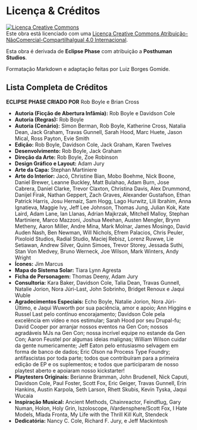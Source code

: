 # Licença & Créditos

<a rel="license" href="https://creativecommons.org/licenses/by-nc-sa/4.0/deed.pt_BR"><img alt="Licença Creative Commons" style="border-width:0" src="https://i.creativecommons.org/l/by-nc-sa/4.0/88x31.png" /></a><br /> Este obra está licenciado com uma <a rel="license" href="http://creativecommons.org/licenses/by-nc-sa/4.0/">Licença Creative Commons Atribuição-NãoComercial-CompartilhaIgual 4.0 Internacional</a>.

Esta obra é derivada de **Eclipse Phase** com atribuição a **Posthuman Studios**.

Formatação Markdown e adaptação feitas por Luiz Borges Gomide.

## Lista Completa de Créditos

**ECLIPSE PHASE CRIADO POR** Rob Boyle e Brian Cross

<div class="stat-list">

- **Autoria (Ficção de Abertura Infâmia):** Rob Boyle e Davidson Cole
- **Autoria (Regras):** Rob Boyle
- **Autoria (Cenário):** Simon Berman, Rob Boyle, Katherine Cross, Natalia Dean, Jack Graham, Travas Gunnell, Sarah Hood, Marc Huete, Jason Mical, Ross Payton, Evie Smith
- **Edição:** Rob Boyle, Davidson Cole, Jack Graham, Karen Twelves
- **Desenvolvimento:** Rob Boyle, Jack Graham
- **Direção da Arte:** Rob Boyle, Zoe Robinson
- **Design Gráfico e Layout:** Adam Jury
- **Arte da Capa:** Stephan Martiniere
- **Arte do Interior:** Jacó, Christine Bian, Mobo Boehme, Nick Boone, Daniel Brewer, Leanne Buckley, Matt Bulahao, Adam Burn, Jose Cabrera, Daniel Clarke, Trevor Claxton, Christina Davis, Alex Drummond, Danijel Firak, Nathan Geppert, Zach Graves, Alexander Gustafson, Ethan Patrick Harris, Josu Hernaiz, Sam Hogg, Lago Hurwitz, Lili Ibrahim, Anna Ignatieva, Maggie Ivy, Jeff Lee Johnson, Thomas Jung, Julian Kok, Kate Laird, Adam Lane, Ian Llanas, Adrian Majkrzak, Mitchell Malloy, Stephan Martiniere, Marco Mazzoni, Joshua Meehan, Austen Mengler, Brynn Metheny, Aaron Miller, Andre Mina, Mark Molnar, James Mosingo, David Auden Nash, Ben Newman, Will Nichols, Efrem Palacios, Chris Peuler, Pixoloid Studios, Radial Studio, Maciej Rebisz, Lorenz Ruwwe, Lie Setiawan, Andrew Silver, Quinn Simoes, Trevor Storey, Jessada Suthi, Stan Von Medvey, Bruno Werneck, Joe Wilson, Mark Winters, Andy Wright
- **Ícones:** Jim Marcus
- **Mapa do Sistema Solar:** Tiara Lynn Agresta
- **Ficha de Personagem:** Thomas Deeny, Adam Jury
- **Consultoria:** Kara Baker, Davidson Cole, Talia Dean, Travas Gunnell, Natalie Jorion, Nora Júri-Last, John Sobrinho, Bridget Renoux e Jaqui Wuble
- **Agradecimentos Especiais:** Echo Boyle, Natalie Jorion, Nora Júri-Último, e Jaqui Wuworth por sua paciência, amor e apoio; Ann Higgins e Russel Last pelo contínuo encorajamento; Davidson Cole pela excelência em vídeo e nos estimular; Sarah Hood por seu Drupal-fu; David Cooper por arranjar nossos eventos na Gen Con; nossos agradáveis MJs na Gen Con; nossa incrível equipe no estande da Gen Con; Aaron Feustel por algumas ideias malignas; William Wilson cuidar da gente numericamente; Jeff Eaton pelo entusiasmo selvagem em forma de banco de dados; Eric Olson na Process Type Foundry; antifascistas por toda parte; todos que contribuíram para a primeira edição de EP e os suplementos; e todos que participaram de nosso playtest aberto e apoiaram nosso kickstarter!
- **Playtesters Originais:** Berianne Bramman, John Brudenell, Nick Caputi, Davidson Cole, Paul Foster, Scott Fox, Eric Geiger, Travas Gunnell, Erin Hankins, Austin Karpola, Seth Larson, Rhett Skubis, Kevin Tyska, Jaqui Wucaia
- **Inspiração Musical:** Ancient Methods, Chainreactor, Feindflug, Gary Numan, Holon, Holy Grin, Iszoloscope, iVardensphere/Scott Fox, I Hate Models, Mlada Fronta, My Life with the Thrill Kill Kult, Stendeck
- **Dedicatória:** Nancy C. Cole, Richard F. Jury, e Jeff Mackintosh

</div>
